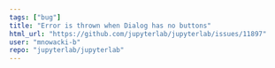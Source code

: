 ```yaml
---
tags: ["bug"]
title: "Error is thrown when Dialog has no buttons"
html_url: "https://github.com/jupyterlab/jupyterlab/issues/11897"
user: "mnowacki-b"
repo: "jupyterlab/jupyterlab"
---
```


